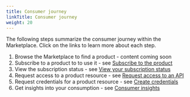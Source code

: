 ```yaml
---
title: Consumer journey
linkTitle: Consumer journey
weight: 20
---
```


The following steps summarize the consumer journey within the Marketplace. Click on the links to learn more about each step.

1. Browse the Marketplace to find a product - content coming soon
2. Subscribe to a product to to use it - see [Subscribe to the product](/docs/manage_marketplace/consumer_experience/subscription_management/#create-a-new-subscription)
3. View the subscription status - see [View your subscription status](/docs/manage_marketplace/consumer_experience/subscription_management/#manage-existing-subscriptions)
4. Request access to a product resource - see [Request access to an API](/docs/manage_marketplace/consumer_experience/credential_management/#request-access-to-an-api)
5. Request credentials for a product resource - see [Create credentials](/docs/manage_marketplace/consumer_experience/credential_management/#create-credentials)
6. Get insights into your consumption - see [Consumer insights](/docs/manage_marketplace/consumer_experience/consumer_insights)
